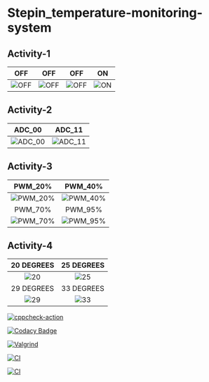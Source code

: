 # Stepin_temperature-monitoring-system

## Activity-1 

|OFF|OFF|OFF|ON|
|:--:|:--:|:--:|:--:|
|![OFF](https://user-images.githubusercontent.com/80662569/116460814-1e747f00-a885-11eb-9361-7d70ba90e82d.PNG) |![OFF](https://user-images.githubusercontent.com/80662569/116460808-1c122500-a885-11eb-8023-4ab0ec876fa6.PNG)|![OFF](https://user-images.githubusercontent.com/80662569/116460810-1ddbe880-a885-11eb-9460-5a43f89de00e.PNG)|![ON](https://user-images.githubusercontent.com/80662569/116460813-1ddbe880-a885-11eb-90f1-d0da5705cd19.PNG)|

## Activity-2 

|ADC_00|ADC_11|
|:--:|:--:|
|![ADC_00](https://user-images.githubusercontent.com/80662569/116461383-d0ac4680-a885-11eb-84b5-dc8d17cff3dc.PNG) |![ADC_11](https://user-images.githubusercontent.com/80662569/116461375-cdb15600-a885-11eb-805c-2dc73d198a3d.PNG)|

## Activity-3

|PWM_20%|PWM_40%|
|:--:|:--:|
|![PWM_20%](https://user-images.githubusercontent.com/80662569/116461901-72cc2e80-a886-11eb-8525-42061d74f693.PNG) |![PWM_40%](https://user-images.githubusercontent.com/80662569/116461893-7069d480-a886-11eb-859b-1ec11c368164.PNG)|
|PWM_70%|PWM_95%|
|![PWM_70%](https://user-images.githubusercontent.com/80662569/116461897-72339800-a886-11eb-9006-369b7be40d44.PNG)|![PWM_95%](https://user-images.githubusercontent.com/80662569/116461900-72339800-a886-11eb-8eea-43aeae327bea.PNG)|

## Activity-4

|20 DEGREES|25 DEGREES|
|:--:|:--:|
|![20](https://user-images.githubusercontent.com/80662569/116462498-20d7d880-a887-11eb-827d-3c4601f65f82.PNG) |![25](https://user-images.githubusercontent.com/80662569/116462506-22a19c00-a887-11eb-9f96-e03d69035c7e.PNG)|
|29 DEGREES|33 DEGREES|
|![29](https://user-images.githubusercontent.com/80662569/116462509-233a3280-a887-11eb-9b8f-c925bc36cdcd.PNG)|![33](https://user-images.githubusercontent.com/80662569/116462511-233a3280-a887-11eb-91a9-a11098dc7529.PNG)|




[![cppcheck-action](https://github.com/Chelli-Satish/Stepin_temperature-monitoring-system/actions/workflows/c-cppp.yml/badge.svg)](https://github.com/Chelli-Satish/Stepin_temperature-monitoring-system/actions/workflows/c-cppp.yml)






[![Codacy Badge](https://app.codacy.com/project/badge/Grade/1a86f46b62b34a1ca1a1d4ff818f3575)](https://www.codacy.com/gh/Chelli-Satish/Stepin_temperature-monitoring-system/dashboard?utm_source=github.com&amp;utm_medium=referral&amp;utm_content=Chelli-Satish/Stepin_temperature-monitoring-system&amp;utm_campaign=Badge_Grade)




[![Valgrind](https://github.com/Chelli-Satish/Stepin_temperature-monitoring-system/actions/workflows/valgrind1.yml/badge.svg)](https://github.com/Chelli-Satish/Stepin_temperature-monitoring-system/actions/workflows/valgrind1.yml)

[![CI](https://www.code-inspector.com/project/28768/score/svg)](https://www.code-inspector.com/project/28768/score/svg)

[![CI](https://www.code-inspector.com/project/28768/status/svg)](https://www.code-inspector.com/project/28768/status/svg)
